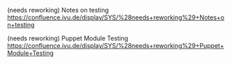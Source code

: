 
(needs reworking) Notes on testing
https://confluence.ivu.de/display/SYS/%28needs+reworking%29+Notes+on+testing


(needs reworking) Puppet Module Testing
https://confluence.ivu.de/display/SYS/%28needs+reworking%29+Puppet+Module+Testing


